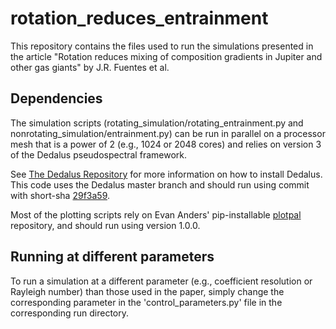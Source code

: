 # rotation_reduces_entrainment
This repository contains the files used to run the simulations presented in the article "Rotation reduces mixing of composition gradients in Jupiter and other gas giants" by J.R. Fuentes et al.

## Dependencies

The simulation scripts (rotating_simulation/rotating_entrainment.py and nonrotating_simulation/entrainment.py) can be run in parallel on a processor mesh that is a power of 2 (e.g., 1024 or 2048 cores) and relies on version 3 of the Dedalus pseudospectral framework.

See [The Dedalus Repository](https://github.com/DedalusProject/dedalus) for more information on how to install Dedalus. This code uses the Dedalus master branch and should run using commit with short-sha [29f3a59](https://github.com/DedalusProject/dedalus/commit/29f3a59c5ee7cbb7be5d846e35f0c514ac032af6).

Most of the plotting scripts rely on Evan Anders' pip-installable [plotpal](https://github.com/evanhanders/plotpal) repository, and should run using version 1.0.0.

## Running at different parameters

To run a simulation at a different parameter (e.g., coefficient resolution or Rayleigh number) than those used in the paper, simply change the corresponding parameter in the 'control_parameters.py' file in the corresponding run directory.

